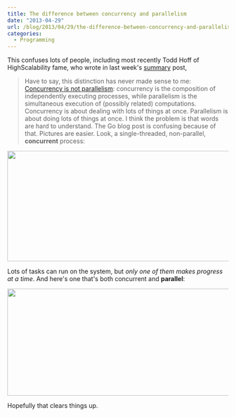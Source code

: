 ```yaml
---
title: The difference between concurrency and parallelism
date: "2013-04-29"
url: /blog/2013/04/29/the-difference-between-concurrency-and-parallelism/
categories:
  - Programming
---
```

This confuses lots of people, including most recently Todd Hoff of HighScalability fame, who wrote in last week's [summary](http://highscalability.com/blog/2013/4/26/stuff-the-internet-says-on-scalability-for-april-26-2013.html) post,

> Have to say, this distinction has never made sense to me: [Concurrency is not parallelism](http://blog.golang.org/2013/01/concurrency-is-not-parallelism.html): concurrency is the composition of independently executing processes, while parallelism is the simultaneous execution of (possibly related) computations. Concurrency is about dealing with lots of things at once. Parallelism is about doing lots of things at once.
I think the problem is that words are hard to understand. The Go blog post is confusing because of that. Pictures are easier. Look, a single-threaded, non-parallel, **concurrent** process:

[<img src="/media/2013/04/Screen-Shot-2013-04-29-at-9.26.56-AM.png" width="715" height="251" class="aligncenter size-full wp-image-3155" />](/media/2013/04/Screen-Shot-2013-04-29-at-9.26.56-AM.png)

Lots of tasks can run on the system, but *only one of them makes progress at a time*. And here's one that's both concurrent and **parallel**:

[<img src="/media/2013/04/Screen-Shot-2013-04-29-at-9.28.05-AM.png" width="716" height="243" class="aligncenter size-full wp-image-3156" />](/media/2013/04/Screen-Shot-2013-04-29-at-9.28.05-AM.png)

Hopefully that clears things up.


